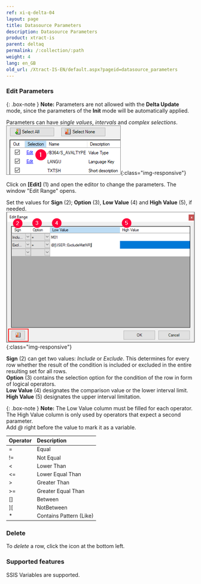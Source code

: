 ```yaml
---
ref: xi-q-delta-04
layout: page
title: Datasource Parameters
description: Datasource Parameters
product: xtract-is
parent: deltaq
permalink: /:collection/:path
weight: 4
lang: en_GB
old_url: /Xtract-IS-EN/default.aspx?pageid=datasource_parameters
---
```

### Edit Parameters 

{: .box-note } 
**Note:** Parameters are not allowed with the **Delta Update** mode, since the parameters of the **Init** mode will be automatically applied.

Parameters can have *single values*, *intervals* and *complex selections*. <br>
![Edit-Parameters](/img/content/Parameters_edit.png){:class="img-responsive"}

Click on **[Edit]** (1) and open the editor to change the parameters. The window "Edit Range" opens.

Set the values for **Sign** (2); **Option** (3), **Low Value** (4) and **High Value** (5), if needed.<br>
![Parameters-2](/img/content/Parameters-2.png){:class="img-responsive"}

**Sign** (2) can get two values: *Include* or *Exclude*. This determines for every row whether the result of the condition is included or excluded in the entire resulting set for all rows.<br>
**Option** (3) contains the selection option for the condition of the row in form of logical operators.<br>
**Low Value** (4) designates the comparison value or the lower interval limit.<br>
**High Value** (5) designates the upper interval limitation.

{: .box-note }
**Note:** The Low Value column must be filled for each operator.<br>
The High Value column is only used by operators that expect a second parameter.<br>
Add *@* right before the value to mark it as a variable. 

|Operator|Description|
|:---|:---|
| = | Equal|
| != |Not Equal|
| < |Lower Than|
| <= |Lower Equal Than|
| > |Greater Than|
| >= |Greater Equal Than|
| [] |Between|
| ][ |NotBetween|
| * |Contains Pattern (Like)| 

### Delete
To *delete* a row, click the icon at the bottom left.

### Supported features

SSIS Variables are supported. 




